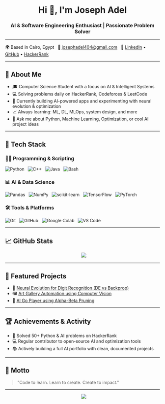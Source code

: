<h1 align="center">Hi 👋, I'm Joseph Adel</h1>
<h3 align="center">AI & Software Engineering Enthusiast | Passionate Problem Solver</h3>

---

🌍 Based in Cairo, Egypt  
📧 josephadel404@gmail.com  
🔗 [LinkedIn](https://www.linkedin.com/in/josephadel1) • [GitHub](https://github.com/josephadel25) • [HackerRank](https://www.hackerrank.com/josephadel404)

---

## 🧠 About Me
- 🎓 Computer Science Student with a focus on AI & Intelligent Systems  
- 💻 Solving problems daily on HackerRank, Codeforces & LeetCode  
- 🤖 Currently building AI-powered apps and experimenting with neural evolution & optimization  
- 📈 Always learning: ML, DL, MLOps, system design, and more  
- 💬 Ask me about Python, Machine Learning, Optimization, or cool AI project ideas

---

## 🚀 Tech Stack

### 🧑‍💻 Programming & Scripting  
![Python](https://img.shields.io/badge/-Python-3670A0?style=for-the-badge&logo=python&logoColor=ffdd54)  
![C++](https://img.shields.io/badge/C++-%2300599C.svg?style=for-the-badge&logo=c%2B%2B&logoColor=white)  
![Java](https://img.shields.io/badge/Java-%23ED8B00.svg?style=for-the-badge&logo=openjdk&logoColor=white)  
![Bash](https://img.shields.io/badge/Bash-%23121011.svg?style=for-the-badge&logo=gnu-bash&logoColor=white)

### 📊 AI & Data Science  
![Pandas](https://img.shields.io/badge/Pandas-%23150458.svg?style=for-the-badge&logo=pandas&logoColor=white)  
![NumPy](https://img.shields.io/badge/Numpy-%23013243.svg?style=for-the-badge&logo=numpy&logoColor=white)  
![scikit-learn](https://img.shields.io/badge/Scikit--Learn-%23F7931E.svg?style=for-the-badge&logo=scikit-learn&logoColor=white)  
![TensorFlow](https://img.shields.io/badge/TensorFlow-%23FF6F00.svg?style=for-the-badge&logo=TensorFlow&logoColor=white)  
![PyTorch](https://img.shields.io/badge/PyTorch-%23EE4C2C.svg?style=for-the-badge&logo=PyTorch&logoColor=white)  

### 🛠 Tools & Platforms  
![Git](https://img.shields.io/badge/git-%23F05033.svg?style=for-the-badge&logo=git&logoColor=white)  
![GitHub](https://img.shields.io/badge/GitHub-%23121011.svg?style=for-the-badge&logo=github&logoColor=white)  
![Google Colab](https://img.shields.io/badge/Colab-F9AB00?style=for-the-badge&logo=googlecolab&logoColor=white)  
![VS Code](https://img.shields.io/badge/VS--Code-%23007ACC.svg?style=for-the-badge&logo=visual-studio-code&logoColor=white)

---

## 📈 GitHub Stats

<p align="center">
  <img src="https://github-readme-streak-stats.herokuapp.com/?user=josephadel25&theme=radical&hide_border=true" />
</p>

---

## 🧩 Featured Projects

- 🔬 [Neural Evolution for Digit Recognition (DE vs Backprop)](https://github.com/josephadel25/Handwritten-Digit-Recognition-using-DE)  
- 🖼️ [Art Gallery Automation using Computer Vision](https://github.com/josephadel25/Art-Gallery)  
- 🎲 [AI Go Player using Alpha-Beta Pruning](https://github.com/josephadel25/Ai-Go-Play-Alpha-beta-pruning)

---

## 🏆 Achievements & Activity

- 🥇 Solved 50+ Python & AI problems on HackerRank  
- 💻 Regular contributor to open-source AI and optimization tools  
- 📚 Actively building a full AI portfolio with clean, documented projects

---

## 🧠 Motto

> "Code to learn. Learn to create. Create to impact."

---

<p align="center">
  <img src="https://komarev.com/ghpvc/?username=josephadel25&label=Profile%20Views&color=blue&style=flat" />
</p>
